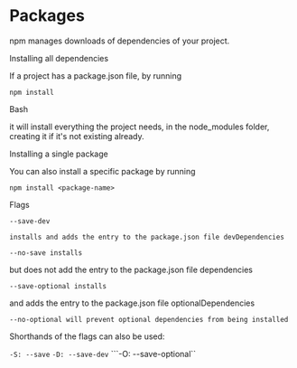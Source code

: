 # Packages

npm manages downloads of dependencies of your project.

Installing all dependencies

If a project has a package.json file, by running

```npm install```

Bash

it will install everything the project needs, in the node_modules folder, creating it if it's not existing already.

Installing a single package

You can also install a specific package by running

```npm install <package-name>```

Flags

```--save-dev``` 
    
    installs and adds the entry to the package.json file devDependencies

 ```--no-save installs``` 
 
 but does not add the entry to the package.json file dependencies

 ```--save-optional installs``` 
 
 and adds the entry to the package.json file optionalDependencies

 ```--no-optional will prevent optional dependencies from being installed```

Shorthands of the flags can also be used:

 ```-S: --save```
 ```-D: --save-dev```
 ```-O: --save-optional``
